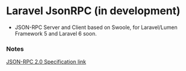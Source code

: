 # Laravel JsonRPC (in development)

- JSON-RPC Server and Client based on Swoole, for Laravel/Lumen Framework 5 and Laravel 6 soon.

### Notes

   [JSON-RPC 2.0 Specification link](https://www.jsonrpc.org/specification)
